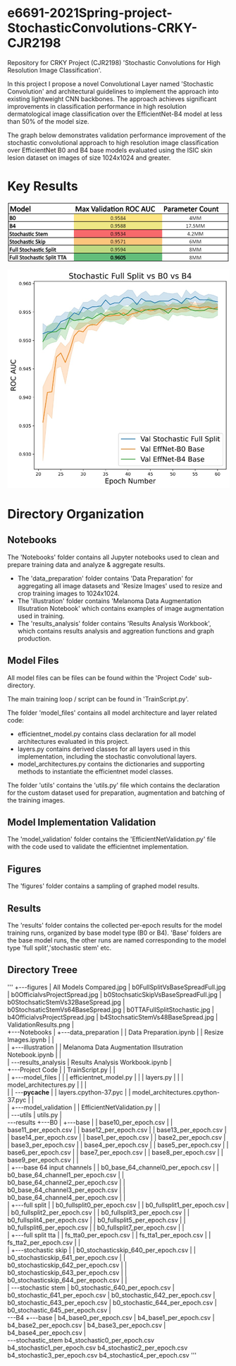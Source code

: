 # e6691-2021Spring-project-StochasticConvolutions-CRKY-CJR2198

Repository for CRKY Project (CJR2198) 'Stochastic Convolutions for High Resolution Image Classification'.

In this project I propose a novel Convolutional Layer named 'Stochastic Convolution' and architectural guidelines to implement the approach into existing lightweight CNN backbones. The approach achieves significant improvements in classification performance in high resolution dermatological image classification over the EfficientNet-B4 model at less than 50% of the model size.

The graph below demonstrates validation performance improvement of the stochastic convolutional approach to high resolution image classification over EfficientNet B0 and B4 base 
models evaluated using the ISIC skin lesion dataset on images of size 1024x1024 and greater.

# Key Results

![alt text](https://github.com/ecbme6040/e6691-2021spring-project-StochasticConvolutions-CRKY-CJR2198/blob/main/figures/ValidationResults.png?raw=true)

![alt text](https://github.com/ecbme6040/e6691-2021spring-project-StochasticConvolutions-CRKY-CJR2198/blob/main/figures/All%20Models%20Compared.jpg?raw=true)


# Directory Organization

## Notebooks

The 'Notebooks' folder contains all Jupyter notebooks used to clean and prepare training data and analyze & aggregate results.

* The 'data_preparation' folder contains 'Data Preparation' for aggregating all image datasets and  'Resize Images' used to resize and crop training images to 1024x1024.
* The 'illustration' folder contains 'Melanoma Data Augmentation Illsutration Notebook' which contains examples of image augmentation used in training.
* The 'results_analysis' folder contains 'Results Analysis Workbook', which contains results analysis and aggreation functions and graph production.

## Model Files 

All model files can be files can be found within the 'Project Code' sub-directory.

The main training loop / script can be found in 'TrainScript.py'.

The folder 'model_files' contains all model architecture and layer related code:
 
 * efficientnet_model.py contains class declaration for all model architectures evaluated in this project.
 * layers.py contains derived classes for all layers used in this implementation, including the stochastic convolutional layers.
 * model_architectures.py contains the dictionaries and supporting methods to instantiate the efficientnet model classes.

The folder 'utils' contains the 'utils.py' file which contains the declaration for the custom dataset used for preparation, augmentation and batching of the training images.

## Model Implementation Validation

The 'model_validation' folder contains the 'EfficientNetValidation.py' file with the code used to validate the efficientnet implementation.

## Figures

The 'figures' folder contains a sampling of graphed model results.

## Results

The 'results' folder contains the collected per-epoch results for the model training runs, organized by base model type (B0 or B4). 'Base' folders are the base model runs, the other runs are named corresponding to the model type 'full split','stochastic stem' etc.


## Directory Treee

'''
+---figures
|       All Models Compared.jpg
|       b0FullSplitVsBaseSpreadFull.jpg
|       b0OfficialvsProjectSpread.jpg
|       b0StochsaticSkipVsBaseSpreadFull.jpg
|       b0StochsaticStemVs32BaseSpread.jpg
|       b0StochsaticStemVs64BaseSpread.jpg
|       b0TTAFullSplitStochastic.jpg
|       b4OfficialvsProjectSpread.jpg
|       b4StochsaticStemVs48BaseSpread.jpg
|       ValidationResults.png
|       
+---Notebooks
|   +---data_preparation
|   |       Data Preparation.ipynb
|   |       Resize Images.ipynb
|   |       
|   +---illustration
|   |       Melanoma Data Augmentation Illsutration Notebook.ipynb
|   |       
|   \---results_analysis
|           Results Analysis Workbook.ipynb
|           
+---Project Code
|   |   TrainScript.py
|   |   
|   +---model_files
|   |   |   efficientnet_model.py
|   |   |   layers.py
|   |   |   model_architectures.py
|   |   |   
|   |   \---__pycache__
|   |           layers.cpython-37.pyc
|   |           model_architectures.cpython-37.pyc
|   |           
|   +---model_validation
|   |       EfficientNetValidation.py
|   |       
|   \---utils
|           utils.py
|           
\---results
    +---B0
    |   +---base
    |   |       base10_per_epoch.csv
    |   |       base11_per_epoch.csv
    |   |       base12_per_epoch.csv
    |   |       base13_per_epoch.csv
    |   |       base14_per_epoch.csv
    |   |       base1_per_epoch.csv
    |   |       base2_per_epoch.csv
    |   |       base3_per_epoch.csv
    |   |       base4_per_epoch.csv
    |   |       base5_per_epoch.csv
    |   |       base6_per_epoch.csv
    |   |       base7_per_epoch.csv
    |   |       base8_per_epoch.csv
    |   |       base9_per_epoch.csv
    |   |       
    |   +---base 64 input channels
    |   |       b0_base_64_channel0_per_epoch.csv
    |   |       b0_base_64_channel1_per_epoch.csv
    |   |       b0_base_64_channel2_per_epoch.csv
    |   |       b0_base_64_channel3_per_epoch.csv
    |   |       b0_base_64_channel4_per_epoch.csv
    |   |       
    |   +---full split
    |   |       b0_fullsplit0_per_epoch.csv
    |   |       b0_fullsplit1_per_epoch.csv
    |   |       b0_fullsplit2_per_epoch.csv
    |   |       b0_fullsplit3_per_epoch.csv
    |   |       b0_fullsplit4_per_epoch.csv
    |   |       b0_fullsplit5_per_epoch.csv
    |   |       b0_fullsplit6_per_epoch.csv
    |   |       b0_fullsplit7_per_epoch.csv
    |   |       
    |   +---full split tta
    |   |       fs_tta0_per_epoch.csv
    |   |       fs_tta1_per_epoch.csv
    |   |       fs_tta2_per_epoch.csv
    |   |       
    |   +---stochastic skip
    |   |       b0_stochasticskip_640_per_epoch.csv
    |   |       b0_stochasticskip_641_per_epoch.csv
    |   |       b0_stochasticskip_642_per_epoch.csv
    |   |       b0_stochasticskip_643_per_epoch.csv
    |   |       b0_stochasticskip_644_per_epoch.csv
    |   |       
    |   \---stochastic stem
    |           b0_stochastic_640_per_epoch.csv
    |           b0_stochastic_641_per_epoch.csv
    |           b0_stochastic_642_per_epoch.csv
    |           b0_stochastic_643_per_epoch.csv
    |           b0_stochastic_644_per_epoch.csv
    |           b0_stochastic_645_per_epoch.csv
    |           
    \---B4
        +---base
        |       b4_base0_per_epoch.csv
        |       b4_base1_per_epoch.csv
        |       b4_base2_per_epoch.csv
        |       b4_base3_per_epoch.csv
        |       b4_base4_per_epoch.csv
        |       
        \---stochastic_stem
                b4_stochastic0_per_epoch.csv
                b4_stochastic1_per_epoch.csv
                b4_stochastic2_per_epoch.csv
                b4_stochastic3_per_epoch.csv
                b4_stochastic4_per_epoch.csv
'''

